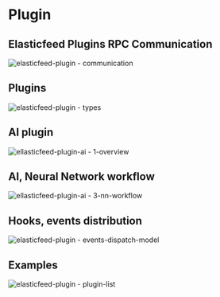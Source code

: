 Plugin
======

Elasticfeed Plugins RPC Communication
-------------------------------------
![elasticfeed-plugin - communication](https://cloud.githubusercontent.com/assets/1843523/6505170/8e58ce84-c33f-11e4-826c-8a5754fec134.png)

Plugins 
-------
![elasticfeed-plugin - types](https://cloud.githubusercontent.com/assets/1843523/6505168/8b9849b8-c33f-11e4-9e5e-fdd7ca04b139.png)

AI plugin
------------
![ellasticfeed-plugin-ai - 1-overview](https://cloud.githubusercontent.com/assets/1843523/6505208/e4397d80-c33f-11e4-8542-e48c9b5e9289.png)

AI, Neural Network workflow
---------------------------
![ellasticfeed-plugin-ai - 3-nn-workflow](https://cloud.githubusercontent.com/assets/1843523/6652101/e42607ee-ca62-11e4-9df7-95d1510a458e.png)

Hooks, events distribution
--------------------------
![elasticfeed-plugin - events-dispatch-model](https://cloud.githubusercontent.com/assets/1843523/6996897/073edbf8-db9c-11e4-9d13-e3df6637f8b1.png)

Examples
--------
![elasticfeed-plugin - plugin-list](https://cloud.githubusercontent.com/assets/1843523/6505187/c04d40e6-c33f-11e4-8792-adc644dd4670.png)
